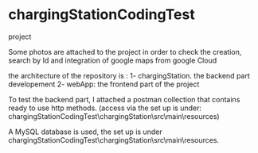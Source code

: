 # chargingStationCodingTest
project

Some photos are attached to the project in order to check the creation, search by Id and integration of google maps from google Cloud

the architecture of the repository is :
1- chargingStation. the backend part developement
2- webApp: the frontend part of the project

To test the backend part, I attached a postman collection that contains ready to use http methods.
(access via  the set up is under: chargingStationCodingTest\chargingStation\src\main\resources)

A MySQL database is used, the set up is under chargingStationCodingTest\chargingStation\src\main\resources.

